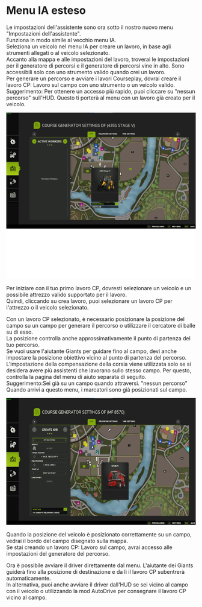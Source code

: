 # Menu IA esteso

  
Le impostazioni dell'assistente sono ora sotto il nostro nuovo menu "Impostazioni dell'assistente".  
Funziona in modo simile al vecchio menu IA.  
Seleziona un veicolo nel menu IA per creare un lavoro, in base agli strumenti allegati o al veicolo selezionato.  
Accanto alla mappa e alle impostazioni del lavoro, troverai le impostazioni per il generatore di percorsi e il generatore di percorsi vine in alto. Sono accessibili solo con uno strumento valido quando crei un lavoro.  
Per generare un percorso e avviare i lavori Courseplay, dovrai creare il lavoro CP: Lavoro sul campo con uno strumento o un veicolo valido.  
Suggerimento: Per ottenere un accesso più rapido, puoi cliccare su "nessun percorso" sull'HUD. Questo ti porterà al menu con un lavoro già creato per il veicolo.  


![Image](../assets/images/startjobmenuhelp_0_0_1024_895.png)

  
Per iniziare con il tuo primo lavoro CP, dovresti selezionare un veicolo e un possibile attrezzo valido supportato per il lavoro.  
Quindi, cliccando su crea lavoro, puoi selezionare un lavoro CP per l'attrezzo o il veicolo selezionato.  


  
Con un lavoro CP selezionato, è necessario posizionare la posizione del campo su un campo per generare il percorso o utilizzare il cercatore di balle su di esso.  
La posizione controlla anche approssimativamente il punto di partenza del tuo percorso.  
Se vuoi usare l'aiutante Giants per guidare fino al campo, devi anche impostare la posizione obiettivo vicino al punto di partenza del percorso.  
L'impostazione della compensazione della corsia viene utilizzata solo se si desidera avere più assistenti che lavorano sullo stesso campo. Per questo, controlla la pagina del menu di aiuto separata di seguito.  
Suggerimento:Sei già su un campo quando attraversi. "nessun percorso" Quando arrivi a questo menu, i marcatori sono già posizionati sul campo.  


![Image](../assets/images/readyjobmenuhelp_0_0_765_510.png)

  
Quando la posizione del veicolo è posizionato correttamente su un campo, vedrai il bordo del campo disegnato sulla mappa.  
Se stai creando un lavoro CP: Lavoro sul campo, avrai accesso alle impostazioni del generatore del percorso.  


  
Ora è possibile avviare il driver direttamente dal menu. L'aiutante dei Giants guiderà fino alla posizione di destinazione e da lì il lavoro CP subentrerà automaticamente.   
In alternativa, puoi anche avviare il driver dall'HUD se sei vicino al campo con il veicolo o utilizzando la mod AutoDrive per consegnare il lavoro CP vicino al campo.  


